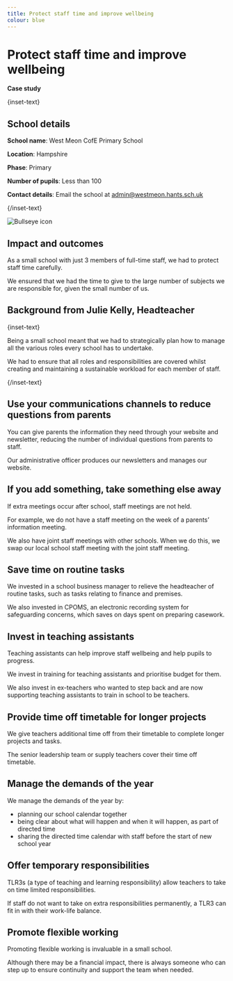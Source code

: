 ```yaml
---
title: Protect staff time and improve wellbeing
colour: blue
---
```


# Protect staff time and improve wellbeing

<strong class="govuk-tag">Case study</strong>

{inset-text}

## School details

**School name**: West Meon CofE Primary School

**Location**: Hampshire

**Phase**: Primary

**Number of pupils**: Less than 100

**Contact details**: Email the school at <admin@westmeon.hants.sch.uk>

{/inset-text}

<div class="info-box">
  <div class="info-box__corner">
    <img src="/assets/images/bullseye.svg" alt="Bullseye icon">
  </div>
  <h2 class="govuk-heading-m">
    Impact and outcomes
  </h2>
  <p>
    As a small school with just 3 members of full-time staff, we had to protect
    staff time carefully.
  </p>
  <p>  
    We ensured that we had the time to give to the large number of subjects we
    are responsible for, given the small number of us.
  </p>
</div>

## Background from Julie Kelly, Headteacher

{inset-text}

Being a small school meant that we had to strategically plan how to manage all the various roles every school has to undertake.

We had to ensure that all roles and responsibilities are covered whilst creating and maintaining a sustainable workload for each member of staff.

{/inset-text}

## Use your communications channels to reduce questions from parents

You can give parents the information they need through your website and newsletter, reducing the number of individual questions from parents to staff.

Our administrative officer produces our newsletters and manages our website.

## If you add something, take something else away

If extra meetings occur after school, staff meetings are not held.

For example, we do not have a staff meeting on the week of a parents’ information meeting.

We also have joint staff meetings with other schools. When we do this, we swap our local school staff meeting with the joint staff meeting.

## Save time on routine tasks

We invested in a school business manager to relieve the headteacher of routine tasks, such as tasks relating to finance and premises.

We also invested in CPOMS, an electronic recording system for safeguarding concerns, which saves on days spent on preparing casework.

## Invest in teaching assistants

Teaching assistants can help improve staff wellbeing and help pupils to progress.

We invest in training for teaching assistants and prioritise budget for them.

We also invest in ex-teachers who wanted to step back and are now supporting teaching assistants to train in school to be teachers.

## Provide time off timetable for longer projects

We give teachers additional time off from their timetable to complete longer projects and tasks.

The senior leadership team or supply teachers cover their time off timetable.

## Manage the demands of the year

We manage the demands of the year by:

- planning our school calendar together
- being clear about what will happen and when it will happen, as part of directed time
- sharing the directed time calendar with staff before the start of new school year

## Offer temporary responsibilities

TLR3s (a type of teaching and learning responsibility) allow teachers to take on time limited responsibilities.

If staff do not want to take on extra responsibilities permanently, a TLR3 can fit in with their work-life balance.

## Promote flexible working

Promoting flexible working is invaluable in a small school.

Although there may be a financial impact, there is always someone who can step up to ensure continuity and support the team when needed.
